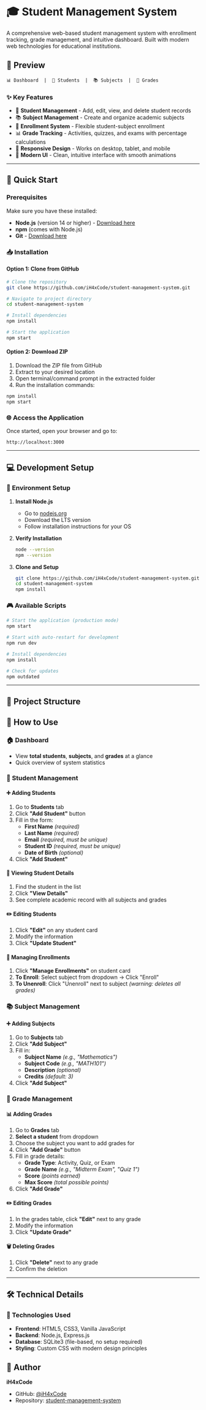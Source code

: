 # 🎓 Student Management System

A comprehensive web-based student management system with enrollment tracking, grade management, and intuitive dashboard. Built with modern web technologies for educational institutions.

## 📸 Preview

```
📊 Dashboard  |  👥 Students  |  📚 Subjects  |  📝 Grades
```

### ✨ Key Features
- 🎯 **Student Management** - Add, edit, view, and delete student records
- 📚 **Subject Management** - Create and organize academic subjects
- 🔄 **Enrollment System** - Flexible student-subject enrollment
- 📊 **Grade Tracking** - Activities, quizzes, and exams with percentage calculations
- 📱 **Responsive Design** - Works on desktop, tablet, and mobile
- 🎨 **Modern UI** - Clean, intuitive interface with smooth animations

---

## 🚀 Quick Start

### Prerequisites
Make sure you have these installed:
- **Node.js** (version 14 or higher) - [Download here](https://nodejs.org/)
- **npm** (comes with Node.js)
- **Git** - [Download here](https://git-scm.com/)

### 📥 Installation

#### Option 1: Clone from GitHub
```bash
# Clone the repository
git clone https://github.com/iH4xCode/student-management-system.git

# Navigate to project directory
cd student-management-system

# Install dependencies
npm install

# Start the application
npm start
```

#### Option 2: Download ZIP
1. Download the ZIP file from GitHub
2. Extract to your desired location
3. Open terminal/command prompt in the extracted folder
4. Run the installation commands:
```bash
npm install
npm start
```

### 🌐 Access the Application
Once started, open your browser and go to:
```
http://localhost:3000
```

---

## 💻 Development Setup

### 🔧 Environment Setup

1. **Install Node.js**
   - Go to [nodejs.org](https://nodejs.org/)
   - Download the LTS version
   - Follow installation instructions for your OS

2. **Verify Installation**
   ```bash
   node --version
   npm --version
   ```

3. **Clone and Setup**
   ```bash
   git clone https://github.com/iH4xCode/student-management-system.git
   cd student-management-system
   npm install
   ```

### 🎮 Available Scripts

```bash
# Start the application (production mode)
npm start

# Start with auto-restart for development
npm run dev

# Install dependencies
npm install

# Check for updates
npm outdated
```

---

## 📁 Project Structure


## 🎯 How to Use

### 🏠 Dashboard
- View **total students**, **subjects**, and **grades** at a glance
- Quick overview of system statistics

### 👥 Student Management

#### ➕ Adding Students
1. Go to **Students** tab
2. Click **"Add Student"** button
3. Fill in the form:
   - **First Name** *(required)*
   - **Last Name** *(required)*
   - **Email** *(required, must be unique)*
   - **Student ID** *(required, must be unique)*
   - **Date of Birth** *(optional)*
4. Click **"Add Student"**

#### 👀 Viewing Student Details
1. Find the student in the list
2. Click **"View Details"**
3. See complete academic record with all subjects and grades

#### ✏️ Editing Students
1. Click **"Edit"** on any student card
2. Modify the information
3. Click **"Update Student"**

#### 🎒 Managing Enrollments
1. Click **"Manage Enrollments"** on student card
2. **To Enroll**: Select subject from dropdown → Click "Enroll"
3. **To Unenroll**: Click "Unenroll" next to subject *(warning: deletes all grades)*

### 📚 Subject Management

#### ➕ Adding Subjects
1. Go to **Subjects** tab
2. Click **"Add Subject"**
3. Fill in:
   - **Subject Name** *(e.g., "Mathematics")*
   - **Subject Code** *(e.g., "MATH101")*
   - **Description** *(optional)*
   - **Credits** *(default: 3)*
4. Click **"Add Subject"**

### 📝 Grade Management

#### 📊 Adding Grades
1. Go to **Grades** tab
2. **Select a student** from dropdown
3. Choose the subject you want to add grades for
4. Click **"Add Grade"** button
5. Fill in grade details:
   - **Grade Type**: Activity, Quiz, or Exam
   - **Grade Name** *(e.g., "Midterm Exam", "Quiz 1")*
   - **Score** *(points earned)*
   - **Max Score** *(total possible points)*
6. Click **"Add Grade"**

#### ✏️ Editing Grades
1. In the grades table, click **"Edit"** next to any grade
2. Modify the information
3. Click **"Update Grade"**

#### 🗑️ Deleting Grades
1. Click **"Delete"** next to any grade
2. Confirm the deletion

---

## 🛠️ Technical Details

### 🔧 Technologies Used
- **Frontend**: HTML5, CSS3, Vanilla JavaScript
- **Backend**: Node.js, Express.js
- **Database**: SQLite3 (file-based, no setup required)
- **Styling**: Custom CSS with modern design principles


## 👤 Author

**iH4xCode**
- GitHub: [@iH4xCode](https://github.com/iH4xCode)
- Repository: [student-management-system](https://github.com/iH4xCode/student-management-system)


